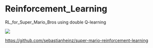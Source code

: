 # Reinforcement_Learning
RL_for_Super_Mario_Bros using double Q-learning

![](https://github.com/LuchaoQi/Reinforcement_Learning/blob/master/demo.gif?raw=True)

https://github.com/sebastianheinz/super-mario-reinforcement-learning
